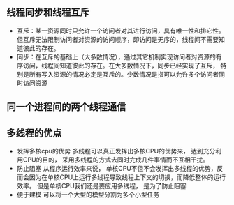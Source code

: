 ## 线程同步和线程互斥
+ 互斥：某一资源同时只允许一个访问者对其进行访问，具有唯一性和排它性。但互斥无法限制访问者对资源的访问顺序，即访问是无序的，线程间不需要知道彼此的存在。
+ 同步：在互斥的基础上（大多数情况），通过其它机制实现访问者对资源的有序访问，线程间知道彼此的存在。在大多数情况下，同步已经实现了互斥，
特别是所有写入资源的情况必定是互斥的。少数情况是指可以允许多个访问者同时访问资源

## 同一个进程间的两个线程通信


## 多线程的优点
+ 发挥多核cpu的优势
    多线程可以真正发挥出多核CPU的优势来， 达到充分利用CPU的目的， 采用多线程的方式去同时完成几件事情而不互相干扰。
+ 防止阻塞
  从程序运行效率来说， 单核CPU不但不会发挥出多线程的优势，反而会因为在单核CPU上运行多线程导致线程上下文的切换，而降低整体的运行效率。 但是单核CPU我们还是要应用多线程， 是为了防止阻塞
+ 便于建模
  可以将一个大型的模型分割为多个小型任务